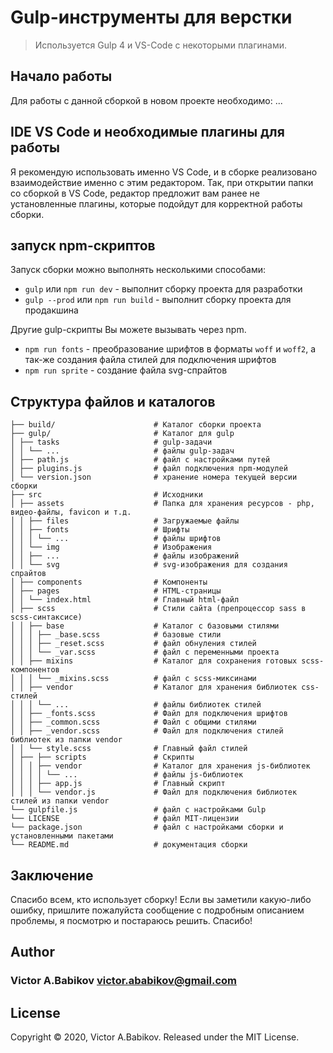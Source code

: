 # Gulp-инструменты для верстки

> Используется Gulp 4 и VS-Code c некоторыми плагинами.

## Начало работы

Для работы с данной сборкой в новом проекте необходимо:
...

## IDE VS Code и необходимые плагины для работы

Я рекомендую использовать именно VS Code, и в сборке реализовано взаимодействие именно с этим редактором. Так, при открытии папки со сборкой в VS Code, редактор предложит вам ранее не установленные плагины, которые подойдут для корректной работы сборки.

## запуск npm-скриптов

Запуск сборки можно выполнять несколькими способами:

- `gulp` или `npm run dev` - выполнит сборку проекта для разработки
- `gulp --prod` или `npm run build` - выполнит сборку проекта для продакшина

Другие gulp-скрипты Вы можете вызывать через npm.

- `npm run fonts` - преобразование шрифтов в форматы `woff` и `woff2`, а так-же создания файла стилей для подключения шрифтов
- `npm run sprite` - создание файла svg-спрайтов

## Структура файлов и каталогов

```
├── build/                      # Каталог сборки проекта
├── gulp/                       # Каталог для gulp
│ ├── tasks                     # gulp-задачи
│ │ └── ...                     # файлы gulp-задач
│ ├── path.js                   # файл с настройками путей
│ ├── plugins.js                # файл подключения npm-модулей
│ └── version.json              # хранение номера текущей версии сборки
├── src                         # Исходники
│ ├── assets                    # Папка для хранения ресурсов - php, видео-файлы, favicon и т.д.
│ │ ├── files                   # Загружаемые файлы
│ │ ├── fonts                   # Шрифты
│ │ │ └── ...                   # файлы шрифтов
│ │ └── img                     # Изображения
│ │ ├── ...                     # файлы изображений
│ │ └── svg                     # svg-изображения для создания спрайтов
│ ├── components                # Компоненты
│ ├── pages                     # HTML-страницы
│ │ └── index.html              # Главный html-файл
│ ├── scss                      # Стили сайта (препроцессор sass в scss-синтаксисе)
│ │ ├── base                    # Каталог с базовыми стилями
│ │ │ ├── _base.scss            # базовые стили
│ │ │ ├── _reset.scss           # файл обнуления стилей
│ │ │ └── _var.scss             # файл с переменными проекта
│ │ ├── mixins                  # Каталог для сохранения готовых scss-компонентов
│ │ │ └── _mixins.scss          # файл c scss-миксинами
│ │ ├── vendor                  # Каталог для хранения библиотек css-стилей
│ │ │ └── ...                   # файлы библиотек стилей
│ │ ├── _fonts.scss             # Файл для подключения шрифтов
│ │ ├── _common.scss            # Файл с общими стилями
│ │ ├── _vendor.scss            # Файл для подключения стилей библиотек из папки vendor
│ │ └── style.scss              # Главный файл стилей
│ ├── ├── scripts               # Скрипты
│ │ │ ├── vendor                # Каталог для хранения js-библиотек
│ │ │ │ └── ...                 # файлы js-библиотек
│ │ │ ├── app.js                # Главный скрипт
│ │ │ └── vendor.js             # Файл для подключения библиотек стилей из папки vendor
└── gulpfile.js                 # файл с настройками Gulp
└── LICENSE                     # файл MIT-лицензии
└── package.json                # файл с настройками сборки и установленными пакетами
└── README.md                   # документация сборки
```

## Заключение

Спасибо всем, кто использует сборку! Если вы заметили какую-либо ошибку, пришлите пожалуйста сообщение с подробным описанием проблемы, я посмотрю и постараюсь решить. Спасибо!

## Author

### Victor A.Babikov <victor.ababikov@gmail.com>

## License

Copyright © 2020, Victor A.Babikov. Released under the MIT License.

